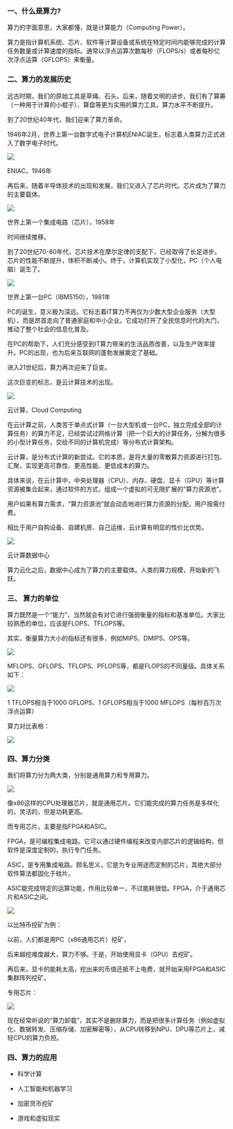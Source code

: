 ### 一、什么是算力?

算力的字面意思，大家都懂，就是计算能力（Computing Power）。

算力是指计算机系统、芯片、软件等计算设备或系统在特定时间内能够完成的计算任务数量或计算速度的指标。通常以浮点运算次数每秒（FLOPS/s）或者每秒亿次浮点运算（GFLOPS）来衡量。

### 二、算力的发展历史

远古时期，我们的原始工具是草绳、石头。后来，随着文明的进步，我们有了算筹（一种用于计算的小棍子）、算盘等更为实用的算力工具，算力水平不断提升。

到了20世纪40年代，我们迎来了算力革命。

1946年2月，世界上第一台数字式电子计算机ENIAC诞生，标志着人类算力正式进入了数字电子时代。

![](https://gitee.com/hxc8/images5/raw/master/img/202407180002096.jpg)

ENIAC，1946年

再后来，随着半导体技术的出现和发展，我们又进入了芯片时代。芯片成为了算力的主要载体。

![](https://gitee.com/hxc8/images5/raw/master/img/202407180002805.jpg)

世界上第一个集成电路（芯片），1958年

时间继续推移。

到了20世纪70-80年代，芯片技术在摩尔定律的支配下，已经取得了长足进步。芯片的性能不断提升，体积不断减小。终于，计算机实现了小型化，PC（个人电脑）诞生了。

![](https://gitee.com/hxc8/images5/raw/master/img/202407180002065.jpg)

世界上第一台PC（IBM5150），1981年

PC的诞生，意义极为深远。它标志着IT算力不再仅为少数大型企业服务（大型机），而是昂首走向了普通家庭和中小企业。它成功打开了全民信息时代的大门，推动了整个社会的信息化普及。

在PC的帮助下，人们充分感受到IT算力带来的生活品质改善，以及生产效率提升。PC的出现，也为后来互联网的蓬勃发展奠定了基础。

进入21世纪后，算力再次迎来了巨变。

这次巨变的标志，是云计算技术的出现。

![](https://gitee.com/hxc8/images5/raw/master/img/202407180002657.jpg)

云计算，Cloud Computing

在云计算之前，人类苦于单点式计算（一台大型机或一台PC，独立完成全部的计算任务）的算力不足，已经尝试过网格计算（把一个巨大的计算任务，分解为很多的小型计算任务，交给不同的计算机完成）等分布式计算架构。

云计算，是分布式计算的新尝试。它的本质，是将大量的零散算力资源进行打包、汇聚，实现更高可靠性、更高性能、更低成本的算力。

具体来说，在云计算中，中央处理器（CPU）、内存、硬盘、显卡（GPU）等计算资源被集合起来，通过软件的方式，组成一个虚拟的可无限扩展的“算力资源池”。

用户如果有算力需求，“算力资源池”就会动态地进行算力资源的分配，用户按需付费。

相比于用户自购设备、自建机房、自己运维，云计算有明显的性价比优势。

![](https://gitee.com/hxc8/images5/raw/master/img/202407180002648.jpg)

云计算数据中心

算力云化之后，数据中心成为了算力的主要载体。人类的算力规模，开始新的飞跃。

### 三、 算力的单位

算力既然是一个“能力”，当然就会有对它进行强弱衡量的指标和基准单位。大家比较熟悉的单位，应该是FLOPS、TFLOPS等。

其实，衡量算力大小的指标还有很多，例如MIPS、DMIPS、OPS等。

![](https://gitee.com/hxc8/images5/raw/master/img/202407180002274.jpg)

MFLOPS、GFLOPS、TFLOPS、PFLOPS等，都是FLOPS的不同量级。具体关系如下：

![](https://gitee.com/hxc8/images5/raw/master/img/202407180002728.jpg)

1 TFLOPS相当于1000 GFLOPS、1 GFLOPS相当于1000 MFLOPS（每秒百万次浮点运算）

算力对比表格：

![](https://gitee.com/hxc8/images5/raw/master/img/202407180002038.jpg)

### 四、算力分类

我们将算力分为两大类，分别是通用算力和专用算力。

![](https://gitee.com/hxc8/images5/raw/master/img/202407180002297.jpg)

像x86这样的CPU处理器芯片，就是通用芯片。它们能完成的算力任务是多样化的，灵活的，但是功耗更高。

而专用芯片，主要是指FPGA和ASIC。

FPGA，是可编程集成电路。它可以通过硬件编程来改变内部芯片的逻辑结构，但软件是深度定制的，执行专门任务。

ASIC，是专用集成电路。顾名思义，它是为专业用途而定制的芯片，其绝大部分软件算法都固化于硅片。

ASIC能完成特定的运算功能，作用比较单一，不过能耗很低。FPGA，介于通用芯片和ASIC之间。

![](https://gitee.com/hxc8/images5/raw/master/img/202407180002748.jpg)

以比特币挖矿为例：

以前，人们都是用PC（x86通用芯片）挖矿，

后来越挖难度越大，算力不够。于是，开始使用显卡（GPU）去挖矿。

再后来，显卡的能耗太高，挖出来的币值还抵不上电费，就开始采用FPGA和ASIC集群阵列挖矿。

专用芯片：

![](https://gitee.com/hxc8/images5/raw/master/img/202407180002750.jpg)

现在经常听说的“算力卸载”，其实不是删除算力，而是把很多计算任务（例如虚拟化、数据转发、压缩存储、加密解密等），从CPU转移到NPU、DPU等芯片上，减轻CPU的算力负担。

### 四、算力的应用

- 科学计算

- 人工智能和机器学习

- 加密货币挖矿

- 游戏和虚拟现实